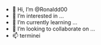 - 👋 Hi, I’m @Ronaldd00
- 👀 I’m interested in ...
- 🌱 I’m currently learning ...
- 💞️ I’m looking to collaborate on ...
- 📫 terminei

<!---
Ronaldd00/Ronaldd00 is a ✨ special ✨ repository because its `README.md` (this file) appears on your GitHub profile.
You can click the Preview link to take a look at your changes.
--->
